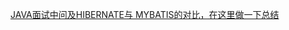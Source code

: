 



[JAVA面试中问及HIBERNATE与 MYBATIS的对比，在这里做一下总结](http://www.cnblogs.com/inspurhaitian/p/4647485.html)

[]()
[]()
[]()
[]()
[]()
[]()
[]()
[]()
[]()


